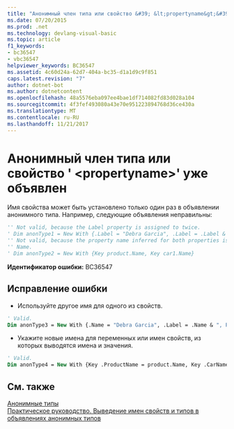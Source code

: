 ```yaml
---
title: "Анонимный член типа или свойство &#39; &lt;propertyname&gt;&#39; уже объявлен"
ms.date: 07/20/2015
ms.prod: .net
ms.technology: devlang-visual-basic
ms.topic: article
f1_keywords:
- bc36547
- vbc36547
helpviewer_keywords: BC36547
ms.assetid: 4c60d24a-62d7-404a-bc35-d1a1d9c9f851
caps.latest.revision: "7"
author: dotnet-bot
ms.author: dotnetcontent
ms.openlocfilehash: 48a5576eba097ee4bae1df714082fd83d028a104
ms.sourcegitcommit: 4f3fef493080a43e70e951223894768d36ce430a
ms.translationtype: MT
ms.contentlocale: ru-RU
ms.lasthandoff: 11/21/2017
---
```

# <a name="anonymous-type-member-or-property-39ltpropertynamegt39-is-already-declared"></a>Анонимный член типа или свойство &#39; &lt;propertyname&gt;&#39; уже объявлен
Имя свойства может быть установлено только один раз в объявлении анонимного типа. Например, следующие объявления неправильны:  
  
```vb  
'' Not valid, because the Label property is assigned to twice.  
' Dim anonType1 = New With {.Label = "Debra Garcia", .Label = .Label & ", President"}  
'' Not valid, because the property name inferred for both properties is  
'' Name.  
' Dim anonType2 = New With {Key product.Name, Key car1.Name}  
```  
  
 **Идентификатор ошибки:** BC36547  
  
## <a name="to-correct-this-error"></a>Исправление ошибки  
  
-   Используйте другое имя для одного из свойств.  
  
```vb  
' Valid.  
Dim anonType3 = New With {.Name = "Debra Garcia", .Label = .Name & ", President"}  
```  
  
-   Укажите новые имена для переменных или имен свойств, из которых выводятся имена и значения.  
  
```vb  
' Valid.  
Dim anonType4 = New With {Key .ProductName = product.Name, Key .CarName = car1.Name}  
```  
  
## <a name="see-also"></a>См. также  
 [Анонимные типы](../../visual-basic/programming-guide/language-features/objects-and-classes/anonymous-types.md)  
 [Практическое руководство. Выведение имен свойств и типов в объявлениях анонимных типов](../../visual-basic/programming-guide/language-features/objects-and-classes/how-to-infer-property-names-and-types-in-anonymous-type-declarations.md)
